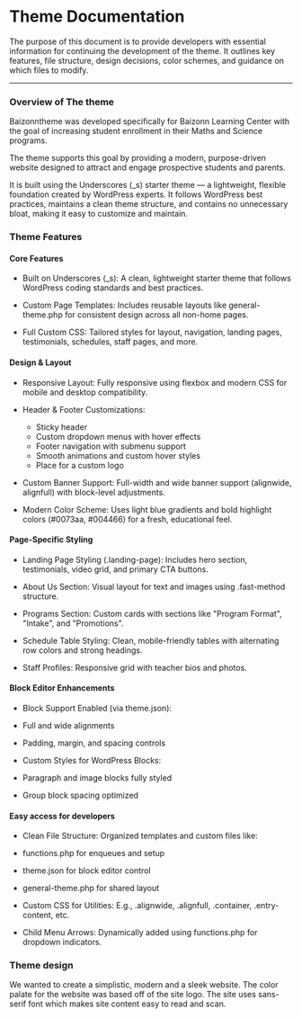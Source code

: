 # Theme Documentation

The purpose of this document is to provide developers with essential information for continuing the development of the theme. It outlines key features, file structure, design decisions, color schemes, and guidance on which files to modify.
___

### Overview of The theme
Baizonntheme was developed specifically for Baizonn Learning Center with the goal of increasing student enrollment in their Maths and Science programs.

The theme supports this goal by providing a modern,
purpose-driven website designed to attract and engage prospective students and parents.

It is built using the Underscores (_s) starter theme — a lightweight, flexible foundation created by WordPress experts.
It follows WordPress best practices, maintains a clean theme structure,
and contains no unnecessary bloat, making it easy to customize and maintain.

### Theme Features
#### Core Features
- Built on Underscores (_s): A clean, lightweight starter theme that follows WordPress coding standards and best practices.

- Custom Page Templates: Includes reusable layouts like general-theme.php for consistent design across all non-home pages.

- Full Custom CSS: Tailored styles for layout, navigation, landing pages, testimonials, schedules, staff pages, and more.

#### Design & Layout

- Responsive Layout: Fully responsive using flexbox and modern CSS for mobile and desktop compatibility.

- Header & Footer Customizations:
    - Sticky header
    - Custom dropdown menus with hover effects
    - Footer navigation with submenu support
    - Smooth animations and custom hover styles
    - Place for a custom logo

- Custom Banner Support: Full-width and wide banner support (alignwide, alignfull) with block-level adjustments.

- Modern Color Scheme: Uses light blue gradients and bold highlight colors (#0073aa, #004466) for a fresh, educational feel.

#### Page-Specific Styling

- Landing Page Styling (.landing-page): Includes hero section, testimonials, video grid, and primary CTA buttons.

- About Us Section: Visual layout for text and images using .fast-method structure.

- Programs Section: Custom cards with sections like "Program Format", "Intake", and "Promotions".

- Schedule Table Styling: Clean, mobile-friendly tables with alternating row colors and strong headings.

- Staff Profiles: Responsive grid with teacher bios and photos.

#### Block Editor Enhancements
- Block Support Enabled (via theme.json):

- Full and wide alignments

- Padding, margin, and spacing controls

- Custom Styles for WordPress Blocks:

- Paragraph and image blocks fully styled

- Group block spacing optimized

#### Easy access for developers
- Clean File Structure: Organized templates and custom files like:

- functions.php for enqueues and setup

- theme.json for block editor control

- general-theme.php for shared layout

- Custom CSS for Utilities: E.g., .alignwide, .alignfull, .container, .entry-content, etc.

- Child Menu Arrows: Dynamically added using functions.php for dropdown indicators.

### Theme design
We wanted to create a simplistic, modern and a sleek website.
The color palate for the website was based off of the site logo. The site uses sans-serif font which makes site content easy to read and scan.